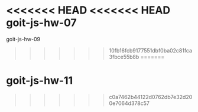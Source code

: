 <<<<<<< HEAD
<<<<<<< HEAD
goit-js-hw-07
=======
goit-js-hw-09
>>>>>>> 10fb16fcb9177551dbf0ba02c81fca3fbce55b8b
=======
# goit-js-hw-11
>>>>>>> c0a7462b44122d0762db7e32d200e7064d378c57
